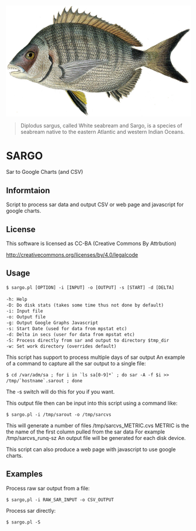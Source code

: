 ![alt tag](https://raw.githubusercontent.com/lateralblast/sargo/master/sargo.jpg)

> Diplodus sargus, called White seabream and Sargo, is a species of seabream
> native to the eastern Atlantic and western Indian Oceans.

SARGO
======

Sar to Google Charts (and CSV)

Informtaion
------------

Script to process sar data and output CSV or web page and javascript for google
charts.

License
-------

This software is licensed as CC-BA (Creative Commons By Attrbution)

http://creativecommons.org/licenses/by/4.0/legalcode

Usage
-----

```
$ sargo.pl [OPTION] -i [INPUT] -o [OUTPUT] -s [START] -d [DELTA]

-h: Help
-D: Do disk stats (takes some time thus not done by default)
-i: Input file
-o: Output file
-g: Output Google Graphs Javascript
-s: Start Date (used for data from mpstat etc)
-d: Delta in secs (user for data from mpstat etc)
-S: Process directly from sar and output to directory $tmp_dir
-w: Set work directory (overrides default)
```

This script has support to process multiple days of sar output
An example of a command to capture all the sar output to a single file:

```
$ cd /var/adm/sa ; for i in `ls sa[0-9]*` ; do sar -A -f $i >> /tmp/`hostname`.sarout ; done
```

The -s switch will do this for you if you want.

This output file then can be input into this script using a command like:

```
$ sargo.pl -i /tmp/sarout -o /tmp/sarcvs
```

This will generate a number of files /tmp/sarcvs_METRIC.cvs
METRIC is the the name of the first column pulled from the sar data
For example /tmp/sarcvs_runq-sz
An output file will be generated for each disk device.

This script can also produce a web page with javascript to use google charts.

Examples
--------

Process raw sar output from a file:

```
$ sargo,pl -i RAW_SAR_INPUT -o CSV_OUTPUT
```

Process sar directly:

```
$ sargo.pl -S
```
